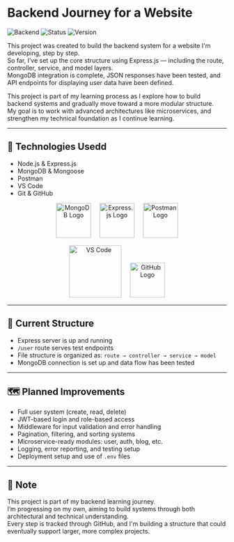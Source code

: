 # Backend Journey for a Website

![Backend](https://img.shields.io/badge/backend-Express.js-blue?style=flat-square)
![Status](https://img.shields.io/badge/status-active-brightgreen?style=flat-square)
![Version](https://img.shields.io/badge/version-0.1.0-lightgrey?style=flat-square)

This project was created to build the backend system for a website I'm developing, step by step.  
So far, I’ve set up the core structure using Express.js — including the route, controller, service, and model layers.  
MongoDB integration is complete, JSON responses have been tested, and API endpoints for displaying user data have been defined.

This project is part of my learning process as I explore how to build backend systems and gradually move toward a more modular structure.  
My goal is to work with advanced architectures like microservices, and strengthen my technical foundation as I continue learning.

---

## 🧰 Technologies Usedd

- Node.js & Express.js  
- MongoDB & Mongoose  
- Postman  
- VS Code  
- Git & GitHub  


<p align="center">
  <img src="https://cdn.iconscout.com/icon/free/png-256/mongodb-4-1175139.png" alt="MongoDB Logo" width="80" />
  &nbsp;&nbsp;&nbsp;
  <img src="https://cdn.iconscout.com/icon/free/png-256/express-15-1175170.png" alt="Express.js Logo" width="80" />
  &nbsp;&nbsp;&nbsp;
  <img src="https://cdn.iconscout.com/icon/free/png-256/postman-5-1175050.png" alt="Postman Logo" width="80" />
</p>

<p align="center">
  <img src="https://code.visualstudio.com/assets/images/code-stable.png" alt="VS Code" width="120" />
  &nbsp;&nbsp;&nbsp;
  <img src="https://cdn-icons-png.flaticon.com/512/25/25231.png" alt="GitHub Logo" width="80" />
</p>

---

## 🔧 Current Structure

- Express server is up and running  
- `/user` route serves test endpoints  
- File structure is organized as: `route → controller → service → model`  
- MongoDB connection is set up and data flow has been tested  

---

## 🗺️ Planned Improvements

- Full user system (create, read, delete)  
- JWT-based login and role-based access  
- Middleware for input validation and error handling  
- Pagination, filtering, and sorting systems  
- Microservice-ready modules: user, auth, blog, etc.  
- Logging, error reporting, and testing setup  
- Deployment setup and use of `.env` files  

---

## 📝 Note

This project is part of my backend learning journey.  
I’m progressing on my own, aiming to build systems through both architectural and technical understanding.  
Every step is tracked through GitHub, and I'm building a structure that could eventually support larger, more complex projects.
